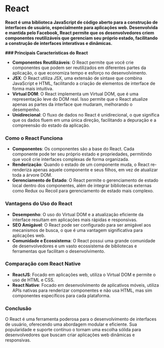 # React

**React é uma biblioteca JavaScript de código aberto para a construção de interfaces de usuário, especialmente para aplicações web. Desenvolvida e mantida pelo Facebook, React permite que os desenvolvedores criem componentes reutilizáveis que gerenciam seu próprio estado, facilitando a construção de interfaces interativas e dinâmicas.**

**### Principais Características do React**

- **Componentes Reutilizáveis**: O
React permite que você crie componentes que podem ser reutilizados em
diferentes partes da aplicação, o que economiza tempo e esforço no
desenvolvimento.
- **JSX**: O React utiliza JSX, uma extensão de sintaxe que combina JavaScript e HTML, facilitando a
criação de elementos de interface de forma mais intuitiva.
- **Virtual DOM**: O React
implementa um Virtual DOM, que é uma representação leve do DOM real.
Isso permite que o React atualize apenas as partes da interface que
mudaram, melhorando o desempenho.
- **Unidirecional**: O fluxo de
dados no React é unidirecional, o que significa que os dados fluem em
uma única direção, facilitando a depuração e a compreensão do estado da
aplicação.

### Como o React Funciona

- **Componentes**: Os componentes
são a base do React. Cada componente pode ter seu próprio estado e
propriedades, permitindo que você crie interfaces complexas de forma
organizada.
- **Renderização**: Quando o estado de um componente muda, o React re-renderiza apenas aquele componente e
seus filhos, em vez de atualizar toda a árvore DOM.
- **Gerenciamento de Estado**: O
React permite o gerenciamento de estado local dentro dos componentes,
além de integrar bibliotecas externas como Redux ou Recoil para
gerenciamento de estado mais complexo.

### Vantagens do Uso do React

- **Desempenho**: O uso do Virtual DOM e a atualização eficiente da interface resultam em aplicações mais rápidas e responsivas.
- **SEO Amigável**: O React pode
ser configurado para ser amigável aos mecanismos de busca, o que é uma
vantagem significativa para aplicações web.
- **Comunidade e Ecossistema**: O
React possui uma grande comunidade de desenvolvedores e um vasto
ecossistema de bibliotecas e ferramentas que facilitam o
desenvolvimento.

### Comparação com React Native

- **ReactJS**: Focado em aplicações web, utiliza o Virtual DOM e permite o uso de HTML e CSS.
- **React Native**: Focado em
desenvolvimento de aplicativos móveis, utiliza APIs nativas para
renderizar componentes e não usa HTML, mas sim componentes específicos
para cada plataforma.

### Conclusão

O React é uma ferramenta poderosa para o 
desenvolvimento de interfaces de usuário, oferecendo uma abordagem 
modular e eficiente. Sua popularidade e suporte contínuo o tornam uma 
escolha sólida para desenvolvedores que buscam criar aplicações web 
dinâmicas e responsivas.

